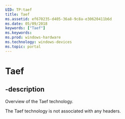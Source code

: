 ```yaml
---
UID: TP:taef
title: Taef
ms.assetid: ef670235-d405-36a8-9c8a-e30620411b6d
ms.date: 05/09/2018
keywords: ["Taef"]
ms.keywords: 
ms.prod: windows-hardware
ms.technology: windows-devices
ms.topic: portal
---
```


# Taef

## -description

Overview of the Taef technology.

The Taef technology is not associated with any headers.



